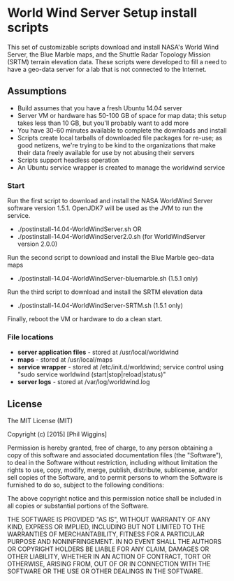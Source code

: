 # World Wind Server Setup install scripts

This set of customizable scripts download and install NASA's World Wind Server, the Blue Marble maps, and the Shuttle Radar Topology Mission (SRTM) terrain elevation data.  These scripts were developed to fill a need to have a geo-data server for a lab that is not connected to the Internet.

## Assumptions

- Build assumes that you have a fresh Ubuntu 14.04 server
- Server VM or hardware has 50-100 GB of space for map data; this setup takes less than 10 GB, but you'll probably want to add more
- You have 30-60 minutes available to complete the downloads and install
- Scripts create local tarballs of downloaded file packages for re-use; as good netizens, we're trying to be kind to the organizations that make their data freely available for use by not abusing their servers
- Scripts support headless operation
- An Ubuntu service wrapper is created to manage the worldwind service

### Start

Run the first script to download and install the NASA WorldWind Server software version 1.5.1. OpenJDK7 will be used as the JVM to run the service.
- ./postinstall-14.04-WorldWindServer.sh OR
- ./postinstall-14.04-WorldWindServer2.0.sh (for WorldWindServer version 2.0.0)

Run the second script to download and install the Blue Marble geo-data maps
- ./postinstall-14.04-WorldWindServer-bluemarble.sh (1.5.1 only)

Run the third script to download and install the SRTM elevation data
- ./postinstall-14.04-WorldWindServer-SRTM.sh (1.5.1 only)

Finally, reboot the VM or hardware to do a clean start.

### File locations
- **server application files** - stored at /usr/local/worldwind
- **maps** - stored at /usr/local/maps
- **service wrapper** - stored at /etc/init.d/worldwind; service control using "sudo service worldwind (start|stop|reload|status)"
- **server logs** - stored at /var/log/worldwind.log

## License
The MIT License (MIT)

Copyright (c) [2015] [Phil Wiggins]

Permission is hereby granted, free of charge, to any person obtaining a copy
of this software and associated documentation files (the "Software"), to deal
in the Software without restriction, including without limitation the rights
to use, copy, modify, merge, publish, distribute, sublicense, and/or sell
copies of the Software, and to permit persons to whom the Software is
furnished to do so, subject to the following conditions:

The above copyright notice and this permission notice shall be included in all
copies or substantial portions of the Software.

THE SOFTWARE IS PROVIDED "AS IS", WITHOUT WARRANTY OF ANY KIND, EXPRESS OR
IMPLIED, INCLUDING BUT NOT LIMITED TO THE WARRANTIES OF MERCHANTABILITY,
FITNESS FOR A PARTICULAR PURPOSE AND NONINFRINGEMENT. IN NO EVENT SHALL THE
AUTHORS OR COPYRIGHT HOLDERS BE LIABLE FOR ANY CLAIM, DAMAGES OR OTHER
LIABILITY, WHETHER IN AN ACTION OF CONTRACT, TORT OR OTHERWISE, ARISING FROM,
OUT OF OR IN CONNECTION WITH THE SOFTWARE OR THE USE OR OTHER DEALINGS IN THE
SOFTWARE.
